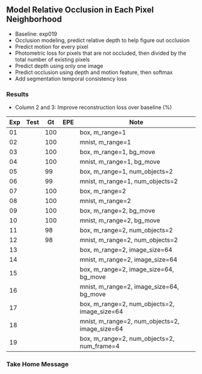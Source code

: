 ## Model Relative Occlusion in Each Pixel Neighborhood

- Baseline: exp019
- Occlusion modeling, predict relative depth to help figure out occlusion
- Predict motion for every pixel
- Photometric loss for pixels that are not occluded, then divided by the total number of existing pixels
- Predict depth using only one image
- Predict occlusion using depth and motion feature, then softmax
- Add segmentation temporal consistency loss

### Results

- Column 2 and 3: Improve reconstruction loss over baseline (%) 

| Exp  | Test | Gt   | EPE  | Note |
| ---- | ---- | ---- | ---- | ---- | 
| 01 |  | 100 |  | box, m_range=1 |
| 02 |  | 100 |  | mnist, m_range=1 |
| 03 |  | 100 |  | box, m_range=1, bg_move |
| 04 |  | 100 |  | mnist, m_range=1, bg_move |
| 05 |  | 99 | | box, m_range=1, num_objects=2 |
| 06 |  | 99 | | mnist, m_range=1, num_objects=2 |
| 07 |  | 100 |  | box, m_range=2 |
| 08 |  | 100 |  | mnist, m_range=2 |
| 09 |  | 100 |  | box, m_range=2, bg_move |
| 10 |  | 100 |  | mnist, m_range=2, bg_move |
| 11 |  | 98 | | box, m_range=2, num_objects=2 |
| 12 |  | 98 | | mnist, m_range=2, num_objects=2 |
| 13 |  |  |  | box, m_range=2, image_size=64 |
| 14 |  |  |  | mnist, m_range=2, image_size=64 |
| 15 |    |  |      | box, m_range=2, image_size=64, bg_move |
| 16 |    |  |      | mnist, m_range=2, image_size=64, bg_move |
| 17 |    |  |      | box, m_range=2, num_objects=2, image_size=64 |
| 18 |    |  |      | mnist, m_range=2, num_objects=2, image_size=64 |
| 19 |    |  |      | box, m_range=2, num_objects=2, num_frame=4 |

### Take Home Message

